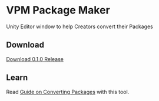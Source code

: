 # VPM Package Maker
Unity Editor window to help Creators convert their Packages

## Download
[Download 0.1.0 Release](https://github.com/vrchat-community/vpm-package-maker/releases/download/0.1.0/com.vrchat.tools.package-maker-0.1.0.zip)

## Learn
Read [Guide on Converting Packages](https://vcc.docs.vrchat.com/guides/convert-unitypackage) with this tool.